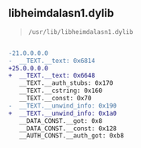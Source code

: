 ## libheimdalasn1.dylib

> `/usr/lib/libheimdalasn1.dylib`

```diff

-21.0.0.0.0
-  __TEXT.__text: 0x6814
+25.0.0.0.0
+  __TEXT.__text: 0x6648
   __TEXT.__auth_stubs: 0x170
   __TEXT.__cstring: 0x160
   __TEXT.__const: 0x70
-  __TEXT.__unwind_info: 0x190
+  __TEXT.__unwind_info: 0x1a0
   __DATA_CONST.__got: 0x8
   __DATA_CONST.__const: 0x128
   __AUTH_CONST.__auth_got: 0xb8

```
